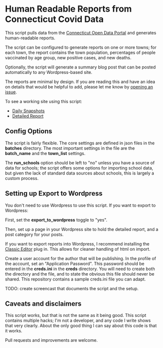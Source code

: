 # Human Readable Reports from Connecticut Covid Data

This script pulls data from the [Connecticut Open Data Portal](https://data.ct.gov/browse?tags=covid-19) and generates human-readable reports.

The script can be configured to generate reports on one or more towns; for each town, the report contains the town population, percentages of people vaccinated by age group, new positive cases, and new deaths.

Optionally, the script will generate a summary blog post that can be posted automatically to any Wordpress-based site. 

The reports are minimal by design. If you are reading this and have an idea on details that would be helpful to add, please let me know by [opening an issue](https://github.com/billfitzgerald/ct_covid_data/issues/new).

To see a working site using this script:

* [Daily Snapshots](https://www.oldlymecovid.org/category/lyme-old-lyme-daily-snapshot/)
* [Detailed Report](https://www.oldlymecovid.org/covid-case-rates-and-vaccination-information-for-lyme-and-old-lyme/)

## Config Options

The script is fairly flexible. The core settings are defined in json files in the **batches** directory. The most important settings in the file are the **batch_name** and the **town_list** settings. 

The **run_schools** option should be left to "no" unless you have a source of data for schools; the script offers some options for importing school data, but given the lack of standard data sources about schools, this is largely a custom process.

## Setting up Export to Wordpress

You don't need to use Wordpress to use this script. If you want to export to Wordpress: 

First, set the **export_to_wordpress** toggle to "yes".

Then, set up a page in your Wordpress site to hold the detailed report, and a post category for your posts.

If you want to export reports into Wordpress, I recommend installing the [Classic Editor](https://wordpress.org/plugins/classic-editor/) plug in. This allows for cleaner handling of html on import.

Create a user account for the author that will be publishing. In the profile of the account, set an "Application Password". This password should be entered in the **creds.ini** in the **creds** directory. You will need to create both the directory and the file, and to state the obvious this file should never be shared. This repository contains a sample creds.ini file you can adapt.

TODO: create screencast that documents the script and the setup.

## Caveats and disclaimers

This script works, but that is not the same as it being good. This script contains multiple hacks; I'm not a developer, and any code I write shows that very clearly. About the only good thing I can say about this code is that it works.

Pull requests and improvements are welcome. 

